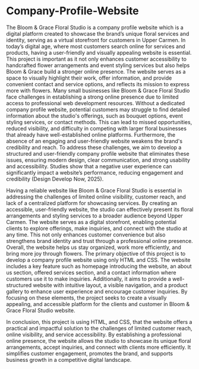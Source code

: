 # Company-Profile-Website
The Bloom & Grace Floral Studio is a company profile website which is a digital platform created to showcase the brand’s unique floral services and identity, serving as a virtual storefront for customers in Upper Carmen. In today’s digital age, where most customers search online for services and products, having a user-friendly and visually appealing website is essential. This project is important as it not only enhances customer accessibility to handcrafted flower arrangements and event styling services but also helps Bloom & Grace build a stronger online presence. The website serves as a space to visually highlight their work, offer information, and provide convenient contact and service options, and reflects its mission to express more with flowers. Many small businesses like Bloom & Grace Floral Studio face challenges in establishing a strong online presence due to limited access to professional web development resources. Without a dedicated company profile website, potential customers may struggle to find detailed information about the studio's offerings, such as bouquet options, event styling services, or contact methods. This can lead to missed opportunities, reduced visibility, and difficulty in competing with larger floral businesses that already have well-established online platforms. Furthermore, the absence of an engaging and user-friendly website weakens the brand's credibility and reach. To address these challenges, we aim to develop a structured and user-friendly company profile website that eliminates these issues, ensuring modern design, clear communication, and strong usability and accessibility. Studies show that a negative user experience can significantly impact a website’s performance, reducing engagement and credibility (Design Develop Now, 2025).

Having a reliable website like Bloom & Grace Floral Studio is essential in addressing the challenges of limited online visibility, customer reach, and lack of a centralized platform for showcasing services. By creating an accessible, user-friendly website, the studio can effectively present its floral arrangements and styling services to a broader audience beyond Upper Carmen. The website serves as a digital storefront, enabling potential clients to explore offerings, make inquiries, and connect with the studio at any time. This not only enhances customer convenience but also strengthens brand identity and trust through a professional online presence. Overall, the website helps us stay organized, work more efficiently, and bring more joy through flowers. The primary objective of this project is to develop a company profile website using only HTML and CSS. The website includes a key feature such as homepage introducing the website, an about us section, offered services section, and a contact information where customers use it to make inquiries. Additionally, it aims to provide a well-structured website with intuitive layout, a visible navigation, and a product gallery to enhance user experience and encourage customer inquiries. By focusing on these elements, the project seeks to create a visually appealing, and accessible platform for the clients and customer in Bloom & Grace Floral Studio website.

In conclusion, this project is using HTML, and CSS, that the website offers a practical and impactful solution to the challenges of limited customer reach, online visibility, and service accessibility. By establishing a professional online presence, the website allows the studio to showcase its unique floral arrangements, accept inquiries, and connect with clients more efficiently. It simplifies customer engagement, promotes the brand, and supports business growth in a competitive digital landscape.
